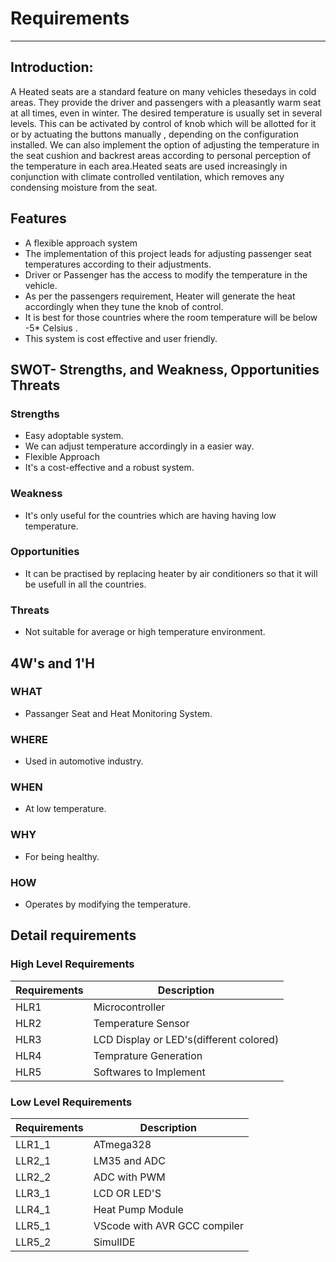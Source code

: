 # Requirements
---
## **Introduction:**

A Heated seats are a standard feature on many vehicles thesedays in cold areas. They provide the driver and passengers with a pleasantly warm seat at all times, even in winter. The desired temperature is usually set in several levels. This can be activated by control of knob which will be allotted for it or by actuating the buttons manually , depending on the configuration installed. We can also implement the option of adjusting the temperature in the seat cushion and backrest areas according to personal perception of the temperature in each area.Heated seats are used increasingly in conjunction with climate controlled ventilation, which removes any condensing moisture from the seat.

## **Features**

- A flexible approach system
- The implementation of this project leads for adjusting passenger seat temperatures according to their adjustments.
- Driver or Passenger has the access to modify the temperature in the vehicle.
- As per the passengers requirement, Heater will generate the heat accordingly when they tune the knob of control.
- It is best for those countries where the room temperature will be below -5\* Celsius .
- This system is cost effective and user friendly.

## **SWOT- Strengths, and Weakness, Opportunities Threats**

### **Strengths**

- Easy adoptable system.
- We can adjust temperature accordingly in a easier way.
- Flexible Approach
- It&#39;s a cost-effective and a robust system.

### Weakness
- It's only useful for the countries which are having having low temperature.

### Opportunities
- It can be practised by replacing heater by air conditioners so that it will be usefull in all the countries.

### Threats
- Not suitable for average or high temperature environment.

## 4W's and 1'H
 ### **WHAT** 
 - Passanger Seat and Heat Monitoring System.
### **WHERE** 
- Used in automotive industry.
### **WHEN** 
- At low temperature.
### **WHY** 
- For being healthy.
###  **HOW** 
- Operates by modifying the temperature.

## **Detail requirements**

### **High Level Requirements**

| **Requirements** | **Description** |
| --- | --- |
| HLR1 | Microcontroller |
| HLR2 | Temperature Sensor |
| HLR3 | LCD Display or LED&#39;s(different colored) |
| HLR4 | Temprature Generation |
| HLR5 | Softwares to Implement |

### **Low Level Requirements**

| **Requirements** | **Description** |
| --- | --- |
| LLR1\_1 | ATmega328 |
| LLR2\_1 | LM35 and ADC |
| LLR2\_2 | ADC with PWM |
| LLR3\_1 | LCD OR LED&#39;S |
| LLR4\_1 | Heat Pump Module |
| LLR5\_1 | VScode with AVR GCC compiler |
| LLR5\_2 | SimulIDE |
